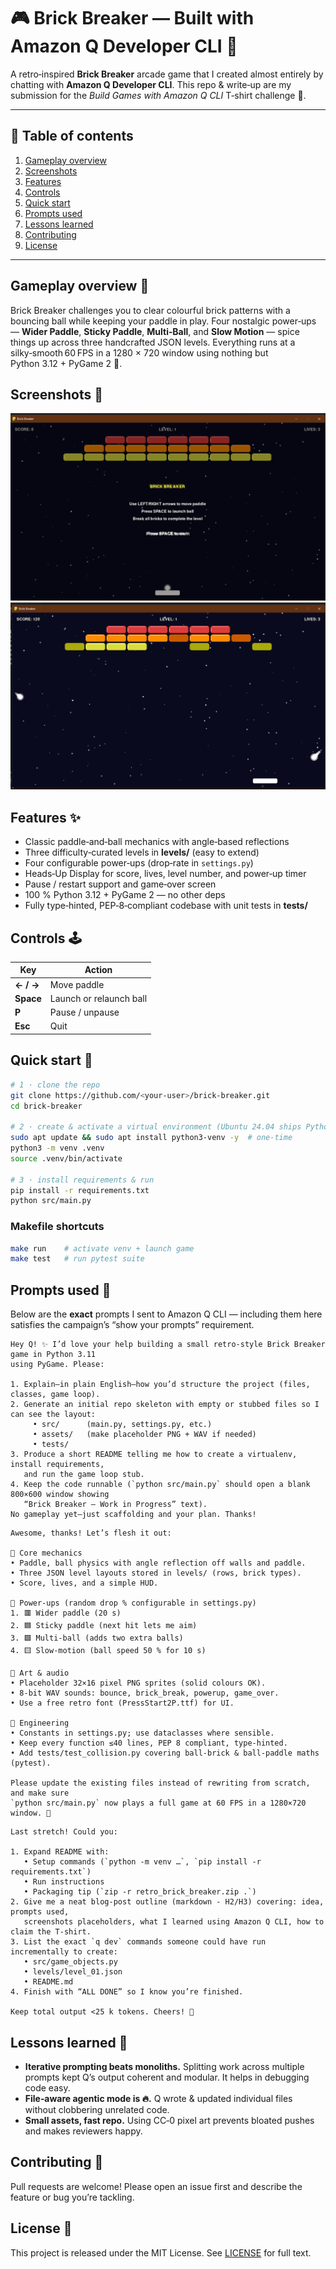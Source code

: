 # 🎮 Brick Breaker — Built with Amazon Q Developer CLI 🧱

A retro‑inspired **Brick Breaker** arcade game that I created almost entirely by chatting with **Amazon Q Developer CLI**. This repo & write‑up are my submission for the *Build Games with Amazon Q CLI* T‑shirt challenge 👕.

---

## 📑 Table of contents

1. [Gameplay overview](#gameplay-overview-🎯)
2. [Screenshots](#screenshots-📸)
3. [Features](#features-✨)
4. [Controls](#controls-🕹️)
5. [Quick start](#quick-start-🚀)
6. [Prompts used](#prompts-used-💬)
7. [Lessons learned](#lessons-learned-🧠)
8. [Contributing](#contributing-🤝)
9. [License](#license-📜)

---

## Gameplay overview 🎯

Brick Breaker challenges you to clear colourful brick patterns with a bouncing ball while keeping your paddle in play. Four nostalgic power‑ups — **Wider Paddle**, **Sticky Paddle**, **Multi‑Ball**, and **Slow Motion** — spice things up across three handcrafted JSON levels. Everything runs at a silky‑smooth 60 FPS in a 1280 × 720 window using nothing but Python 3.12 + PyGame 2 🐍.

## Screenshots 📸

![Title screen](docs/screenshots/title.png)
![In‑game action](docs/screenshots/gameplay.png)

## Features ✨

- Classic paddle‑and‑ball mechanics with angle‑based reflections
- Three difficulty‑curated levels in **levels/** (easy to extend)
- Four configurable power‑ups (drop‑rate in `settings.py`)
- Heads‑Up Display for score, lives, level number, and power‑up timer
- Pause / restart support and game‑over screen
- 100 % Python 3.12 + PyGame 2 — no other deps
- Fully type‑hinted, PEP‑8‑compliant codebase with unit tests in **tests/**

## Controls 🕹️

| Key       | Action                  |
| --------- | ----------------------- |
| **← / →** | Move paddle             |
| **Space** | Launch or relaunch ball |
| **P**     | Pause / unpause         |
| **Esc**   | Quit                    |

## Quick start 🚀

```bash
# 1 · clone the repo
git clone https://github.com/<your‑user>/brick‑breaker.git
cd brick‑breaker

# 2 · create & activate a virtual environment (Ubuntu 24.04 ships Python 3.12)
sudo apt update && sudo apt install python3‑venv -y  # one‑time
python3 -m venv .venv
source .venv/bin/activate

# 3 · install requirements & run
pip install -r requirements.txt
python src/main.py
```

### Makefile shortcuts

```bash
make run    # activate venv + launch game
make test   # run pytest suite
```

## Prompts used 💬

Below are the **exact** prompts I sent to Amazon Q CLI — including them here satisfies the campaign’s “show your prompts” requirement.

```text
Hey Q! ✨ I’d love your help building a small retro‑style Brick Breaker game in Python 3.11
using PyGame. Please:

1. Explain—in plain English—how you’d structure the project (files, classes, game loop).
2. Generate an initial repo skeleton with empty or stubbed files so I can see the layout:
     • src/      (main.py, settings.py, etc.)
     • assets/   (make placeholder PNG + WAV if needed)
     • tests/
3. Produce a short README telling me how to create a virtualenv, install requirements,
   and run the game loop stub.
4. Keep the code runnable (`python src/main.py` should open a blank 800×600 window showing
   “Brick Breaker – Work in Progress” text).
No gameplay yet—just scaffolding and your plan. Thanks!
```

```text
Awesome, thanks! Let’s flesh it out:

🔸 Core mechanics
• Paddle, ball physics with angle reflection off walls and paddle.
• Three JSON level layouts stored in levels/ (rows, brick types).
• Score, lives, and a simple HUD.

🔸 Power‑ups (random drop % configurable in settings.py)
1. 🟥 Wider paddle (20 s)
2. 🟦 Sticky paddle (next hit lets me aim)
3. 🟩 Multi‑ball (adds two extra balls)
4. 🟨 Slow‑motion (ball speed 50 % for 10 s)

🔸 Art & audio
• Placeholder 32×16 pixel PNG sprites (solid colours OK).
• 8‑bit WAV sounds: bounce, brick_break, powerup, game_over.
• Use a free retro font (PressStart2P.ttf) for UI.

🔸 Engineering
• Constants in settings.py; use dataclasses where sensible.
• Keep every function ≤40 lines, PEP 8 compliant, type‑hinted.
• Add tests/test_collision.py covering ball‑brick & ball‑paddle maths (pytest).

Please update the existing files instead of rewriting from scratch, and make sure
`python src/main.py` now plays a full game at 60 FPS in a 1280×720 window. 🙌
```

```text
Last stretch! Could you:

1. Expand README with:
   • Setup commands (`python -m venv …`, `pip install -r requirements.txt`)
   • Run instructions
   • Packaging tip (`zip -r retro_brick_breaker.zip .`)
2. Give me a neat blog‑post outline (markdown - H2/H3) covering: idea, prompts used,
   screenshots placeholders, what I learned using Amazon Q CLI, how to claim the T‑shirt.
3. List the exact `q dev` commands someone could have run incrementally to create:
   • src/game_objects.py
   • levels/level_01.json
   • README.md
4. Finish with “ALL DONE” so I know you’re finished.

Keep total output <25 k tokens. Cheers! 🎉
```

## Lessons learned 🧠

- **Iterative prompting beats monoliths.** Splitting work across multiple prompts kept Q’s output coherent and modular. It helps in debugging code easy.
- **File‑aware agentic mode is 🔥.** Q wrote & updated individual files without clobbering unrelated code.
- **Small assets, fast repo.** Using CC‑0 pixel art prevents bloated pushes and makes reviewers happy.

## Contributing 🤝

Pull requests are welcome! Please open an issue first and describe the feature or bug you’re tackling.

## License 📜

This project is released under the MIT License. See [LICENSE](LICENSE) for full text.

